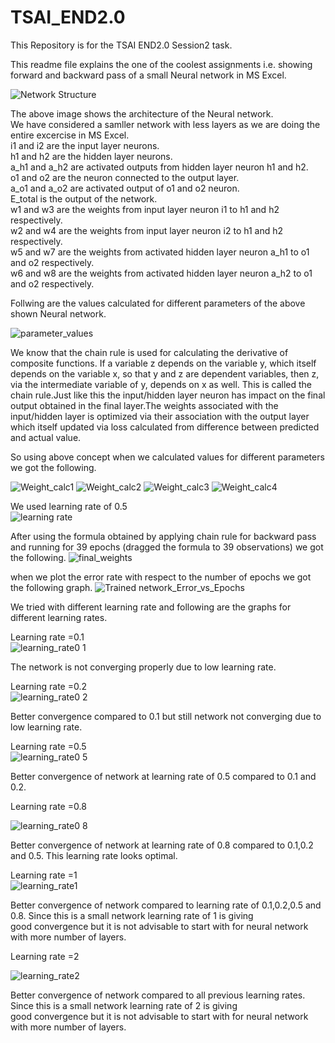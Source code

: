 # TSAI_END2.0
This Repository is for the TSAI END2.0 Session2 task.

This readme file explains the one of the coolest assignments i.e. showing forward and backward pass of a small Neural network in MS Excel.

![Network Structure](https://user-images.githubusercontent.com/39134120/118083756-16682380-b3dd-11eb-937e-56117f5ded97.JPG)

The above image shows the architecture of the Neural network.<br>
We have considered a samller network with less layers as we are doing the entire excercise in MS Excel.<br>
i1 and i2 are the input layer neurons.<br>
h1 and h2 are the hidden layer neurons.<br>
a_h1 and a_h2 are activated outputs from hidden layer neuron h1 and h2.<br>
o1 and o2 are the neuron connected to the output layer.<br>
a_o1 and a_o2 are activated output of o1 and o2 neuron.<br>
E_total is the output of the network.<br>
w1 and w3 are the weights from input layer neuron i1 to h1 and h2 respectively.<br>
w2 and w4 are the weights from input layer neuron i2 to h1 and h2 respectively.<br>
w5 and w7 are the weights from activated hidden layer neuron a_h1 to o1 and o2 respectively.<br>
w6 and w8 are the weights from activated hidden layer neuron a_h2 to o1 and o2 respectively.<br>

Follwing are the values calculated for different parameters of the above shown Neural network.

![parameter_values](https://user-images.githubusercontent.com/39134120/118086285-53ceb000-b3e1-11eb-81f0-cbdca8630a7e.JPG)

We know that the chain rule is used for calculating the derivative of composite functions. If a variable z depends on the variable y, which itself depends on the variable x, so that y and z are dependent variables, then z, via the intermediate variable of y, depends on x as well. This is called the chain rule.Just like this the input/hidden layer neuron has impact on the final output obtained in the final layer.The weights associated with the input/hidden layer is optimized via their association with the output layer which itself updated via loss calculated from difference between predicted and actual value.

So using above concept when we calculated values for different parameters we got the following.

![Weight_calc1](https://user-images.githubusercontent.com/39134120/118123847-70371080-b412-11eb-845d-3eb86bb9555d.JPG)
![Weight_calc2](https://user-images.githubusercontent.com/39134120/118123881-79c07880-b412-11eb-8126-b233d1d70596.JPG)
![Weight_calc3](https://user-images.githubusercontent.com/39134120/118123906-804ef000-b412-11eb-91e1-61adcdb872ed.JPG)
![Weight_calc4](https://user-images.githubusercontent.com/39134120/118123929-8644d100-b412-11eb-9847-e6c8b4b9a8db.JPG)

We used learning rate of 0.5<br>
![learning rate](https://user-images.githubusercontent.com/39134120/118124146-cdcb5d00-b412-11eb-9d30-f60148954141.JPG)

After using the formula obtained by applying chain rule for backward pass and running for 39 epochs (dragged the formula to 39 observations) we got the following.
![final_weights](https://user-images.githubusercontent.com/39134120/118124503-4df1c280-b413-11eb-9f91-e50b06e121a5.JPG)

when we plot the error rate with respect to the number of epochs we got the following graph.
![Trained network_Error_vs_Epochs](https://user-images.githubusercontent.com/39134120/118124626-7a0d4380-b413-11eb-9731-d38dfdc88444.JPG)

We tried with different learning rate and following are the graphs for different learning rates.

Learning rate =0.1<br>
![learning_rate0 1](https://user-images.githubusercontent.com/39134120/118125674-ec325800-b414-11eb-88aa-820b2f328e23.JPG)

The network is not converging properly due to low learning rate.

Learning rate =0.2 <br>
![learning_rate0 2](https://user-images.githubusercontent.com/39134120/118125803-12f08e80-b415-11eb-9319-b796cab89ccc.JPG)

Better convergence compared to 0.1 but still network not converging due to low learning rate.

Learning rate =0.5<br>
![learning_rate0 5](https://user-images.githubusercontent.com/39134120/118127381-3e747880-b417-11eb-947a-534b35a86fb4.JPG)

Better convergence of network at learning rate of 0.5 compared to 0.1 and 0.2.

Learning rate =0.8<br>

![learning_rate0 8](https://user-images.githubusercontent.com/39134120/118126206-a5912d80-b415-11eb-9fba-14b0c5295f05.JPG)

Better convergence of network at learning rate of 0.8 compared to 0.1,0.2 and 0.5. This learning rate looks optimal.

Learning rate =1<br>
![learning_rate1](https://user-images.githubusercontent.com/39134120/118126555-1fc1b200-b416-11eb-98ba-0dc28a0494ce.JPG)

Better convergence of network compared to learning rate of 0.1,0.2,0.5 and 0.8. Since this is a small network learning rate of 1 is giving <br>
good convergence but it is not advisable to start with for neural network with more number of layers.

Learning rate =2<br>

![learning_rate2](https://user-images.githubusercontent.com/39134120/118126820-7cbd6800-b416-11eb-8c6a-d388f6f8d94a.JPG)

Better convergence of network compared to all previous learning rates. Since this is a small network learning rate of 2 is giving <br>
good convergence but it is not advisable to start with for neural network with more number of layers.











